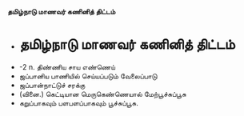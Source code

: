**தமிழ்நாடு மாணவர் கணினித் திட்டம்**
- # தமிழ்நாடு மாணவர் கணினித் திட்டம்
- -2 n. திண்ணிய சாய எண்ணெய்
- ஜப்பானிய பாணியில் செய்யப்படும் வேலைப்பாடு
- ஜப்பான்நாட்டுச் சரக்கு
- (வினை.) கெட்டியான மெருகெண்ணெயால் மேற்பூச்சுப்பூசு
- கறுப்பாகவும் பளபளப்பாகவும் பூச்சுப்பூசு.

